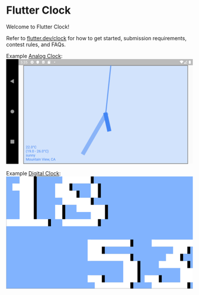 # Flutter Clock

Welcome to Flutter Clock!

Refer to [flutter.dev/clock](https://flutter.dev/clock) for how to get started, submission requirements, contest rules, and FAQs.

Example [Analog Clock](analog_clock):
![light analog clock](analog_clock/analog_light.png)

Example [Digital Clock](digital_clock):
![light digital clock](digital_clock/digital_light.png)
